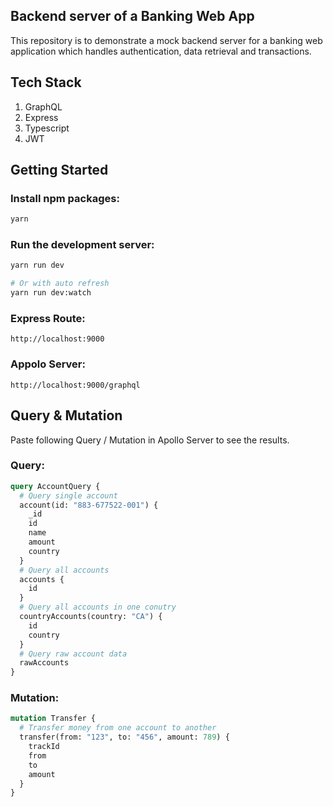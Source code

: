 ## Backend server of a Banking Web App

This repository is to demonstrate a mock backend server for a banking web application which handles authentication, data retrieval and transactions.

## Tech Stack

1. GraphQL
2. Express
3. Typescript
4. JWT

## Getting Started

### Install npm packages:

```bash
yarn
```

### Run the development server:

```bash
yarn run dev

# Or with auto refresh
yarn run dev:watch
```

### Express Route:

```
http://localhost:9000
```

### Appolo Server:

```
http://localhost:9000/graphql
```

## Query & Mutation

Paste following Query / Mutation in Apollo Server to see the results.

### Query:

```GraphQL
query AccountQuery {
  # Query single account
  account(id: "883-677522-001") {
    _id
    id
    name
    amount
    country
  }
  # Query all accounts
  accounts {
    id
  }
  # Query all accounts in one conutry
  countryAccounts(country: "CA") {
    id
    country
  }
  # Query raw account data
  rawAccounts
}
```

### Mutation:

```GraphQL
mutation Transfer {
  # Transfer money from one account to another
  transfer(from: "123", to: "456", amount: 789) {
    trackId
    from
    to
    amount
  }
}
```
